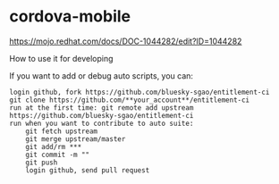 # cordova-mobile

https://mojo.redhat.com/docs/DOC-1044282/edit?ID=1044282

How to use it for developing

If you want to add or debug auto scripts, you can:

    login github, fork https://github.com/bluesky-sgao/entitlement-ci
    git clone https://github.com/**your_account**/entitlement-ci
    run at the first time: git remote add upstream https://github.com/bluesky-sgao/entitlement-ci
    run when you want to contribute to auto suite:
        git fetch upstream
        git merge upstream/master
        git add/rm ***
        git commit -m ""
        git push
        login github, send pull request

